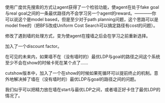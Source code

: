 使用广度优先搜索的方式让agent获得了一个检验功能，使agent在处于fake goal与real goal之间的一条最优路径内不会学习另一个agent的reward。————你可以说这个是model based，但是至少对于path planning问题，这个思路可以是model free的（把BFS改成Uniform Cost Search可以搞定路径有cost的问题）。

修改了遇到墙的处理方式，变为使agent在撞墙之后会在学习之前重新选择。

加入了一个discount factor。

在可见的未来内，如果墙不在（没有墙时的）最优LDP与goal的路径之间这个系统至少不会在show的时候卡死在某个点了……

cutshow版本中，加入了一个在show的时候如果死循环可以提前终止的机制。意外地解决掉了墙在（没有墙时的）最优LDP与goal的路径之间的问题。

我们似乎可以把精力放在墙在start与最优LDP之间，或者墙正好卡住了最优LDP的情况了。
